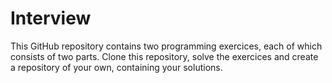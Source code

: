# Interview

This GitHub repository contains two programming exercices, each of which consists of two parts. Clone this repository, solve the exercices and create a repository of your own, containing your solutions.
